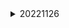 <details>
<summary>20221126</summary>
<div markdown="1">

SQL 
<dr>   
* WITH RECURSIVE
<dr>
~~~
:memo:
<dr>
WITH RECURSIVE 테이블명 AS(
               SELECT 초기값 AS 컬럼별명1 ← 초기값 설정하는 쿼리
               UNION ALL
               SELECT 컬럼별명1 계산식 FROM 테이블명 WHERE 제어문 ← 루프돌때 값 설정
) 
~~~
<dr>

- 반복문이라고 생각하면 이해하기 쉬움

<details>






